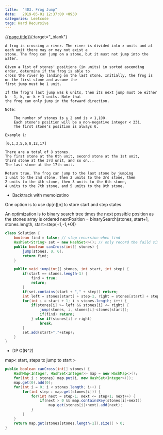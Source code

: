 ```yaml
---
title:  "403. Frog Jump"
date:   2019-05-01 12:37:00 +0930
categories: Leetcode
tags: Hard Recursive
---
```


[{{page.title}}](https://leetcode.com/problems/frog-jump/){:target="_blank"}

    A frog is crossing a river. The river is divided into x units and at each unit there may or may not exist a
    stone. The frog can jump on a stone, but it must not jump into the water.

    Given a list of stones' positions (in units) in sorted ascending order, determine if the frog is able to
    cross the river by landing on the last stone. Initially, the frog is on the first stone and assume the
    first jump must be 1 unit.

    If the frog's last jump was k units, then its next jump must be either k - 1, k, or k + 1 units. Note that
    the frog can only jump in the forward direction.

    Note:

        The number of stones is ≥ 2 and is < 1,100.
        Each stone's position will be a non-negative integer < 231.
        The first stone's position is always 0.

    Example 1:

    [0,1,3,5,6,8,12,17]

    There are a total of 8 stones.
    The first stone at the 0th unit, second stone at the 1st unit,
    third stone at the 3rd unit, and so on...
    The last stone at the 17th unit.

    Return true. The frog can jump to the last stone by jumping
    1 unit to the 2nd stone, then 2 units to the 3rd stone, then
    2 units to the 4th stone, then 3 units to the 6th stone,
    4 units to the 7th stone, and 5 units to the 8th stone.


* Backtrack with memoizatino

One option is to use dp[n][n] to store start and step states

An optimization is to binary search tree times the next possible position as the stones array is ordered
nextPosition = binarySearch(stones, start+1, stones.length, start+step(+1,-1,+0))

```java
class Solution {
    boolean find = false; // stop recursion when find
    HashSet<String> set = new HashSet<>(); // only record the faild situation
    public boolean canCross(int[] stones) {
        jump(stones, 0, 0);
        return find;
    }

    public void jump(int[] stones, int start, int step) {
        if(start == stones.length-1) {
            find = true;
            return;
        }
        if(set.contains(start + "," + step)) return;
        int left = stones[start] + step-1, right = stones[start] + step+1;
        for(int i = start + 1; i < stones.length; i++) {
            if(stones[i] >= left && stones[i] <= right) {
                jump(stones, i, stones[i]-stones[start]);
                if(find) return;
            } else if(stones[i] > right)
                break;
        }
        set.add(start+","+step);
    }
}
```

* DP O(N^2)

map< start, steps to jump to start >

```java
public boolean canCross(int[] stones) {
    HashMap<Integer, HashSet<Integer>> map = new HashMap<>();
    for(int i : stones) map.put(i, new HashSet<Integer>());
    map.get(0).add(0);
    for(int i = 0; i < stones.length; i++) {
        for(int step : map.get(stones[i])) {
            for(int next = step-1; next <= step+1; next++) {
                if(next > 0 && map.containsKey(stones[i]+next))
                    map.get(stones[i]+next).add(next);
            }
        }
    }
    return map.get(stones[stones.length-1]).size() > 0;
}
```
